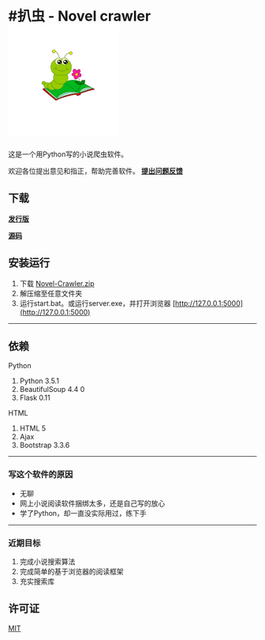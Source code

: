 #扒虫 - Novel crawler
![扒虫](/icon.png)
===

这是一个用Python写的小说爬虫软件。

欢迎各位提出意见和指正，帮助完善软件。 [__提出问题反馈__](https://github.com/ling7334/Novel-crawler/issues/new)

## 下载
[__发行版__](https://github.com/ling7334/Novel-crawler/releases)

[__源码__](https://codeload.github.com/ling7334/Novel-crawler/zip/master)

## 安装运行
1. 下载 [Novel-Crawler.zip](https://github.com/ling7334/Novel-crawler/releases/download/V0.1-alpha-1/Novel-Crawler.zip)
2. 解压缩至任意文件夹
3. 运行start.bat。或运行server.exe，并打开浏览器 [http://127.0.0.1:5000](http://127.0.0.1:5000)

---
## 依赖

Python

1. Python 3.5.1
2. BeautifulSoup 4.4 0
3. Flask 0.11

HTML

1. HTML 5
2. Ajax
3. Bootstrap 3.3.6

---
### 写这个软件的原因
*   无聊
*   网上小说阅读软件捆绑太多，还是自己写的放心
*   学了Python，却一直没实际用过，练下手

---
### 近期目标
1.  完成小说搜索算法
2.  完成简单的基于浏览器的阅读框架
3.  充实搜索库

## 许可证
[MIT](LICENSE)
